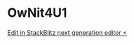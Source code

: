 # OwNit4U1

[Edit in StackBlitz next generation editor ⚡️](https://stackblitz.com/~/github.com/Saketh6020/OwNit4U1)